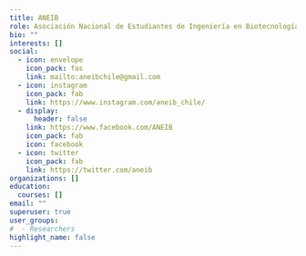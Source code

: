 ```yaml
---
title: ANEIB
role: Asociación Nacional de Estudiantes de Ingeniería en Biotecnología
bio: ""
interests: []
social:
  - icon: envelope
    icon_pack: fas
    link: mailto:aneibchile@gmail.com
  - icon: instagram
    icon_pack: fab
    link: https://www.instagram.com/aneib_chile/
  - display:
      header: false
    link: https://www.facebook.com/ANEIB
    icon_pack: fab
    icon: facebook
  - icon: twitter
    icon_pack: fab
    link: https://twitter.com/aneib
organizations: []
education:
  courses: []
email: ""
superuser: true
user_groups:
#  - Researchers
highlight_name: false
---
```

